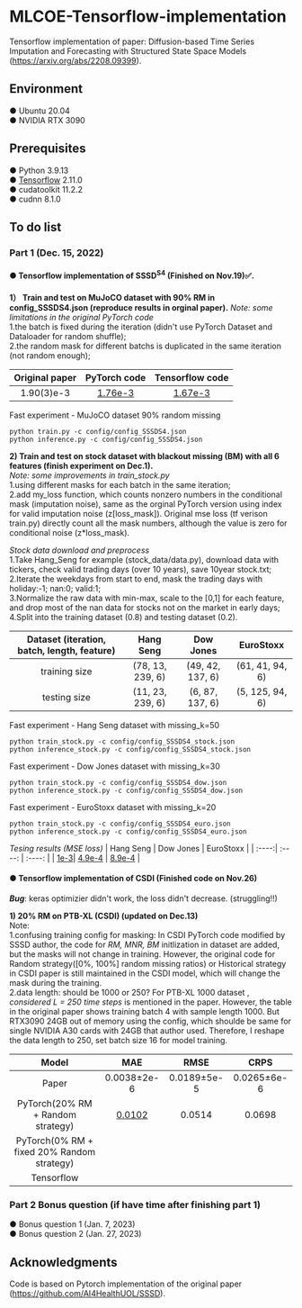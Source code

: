 # MLCOE-Tensorflow-implementation
Tensorflow implementation of paper: Diffusion-based Time Series Imputation and Forecasting with Structured State Space Models (https://arxiv.org/abs/2208.09399).  
## Environment
● Ubuntu 20.04  
● NVIDIA RTX 3090
## Prerequisites
● Python 3.9.13  
● [Tensorflow](https://www.tensorflow.org/install) 2.11.0  
● cudatoolkit 11.2.2  
● cudnn 8.1.0 

## To do list
### Part 1 (Dec. 15, 2022)  
#### ●  Tensorflow implementation of SSSD<sup>S4</sup> (Finished on Nov.19)&#x2705;.  
**1） Train and test on MuJoCO dataset with 90% RM in config_SSSDS4.json (reproduce results in orginal paper).** 
*Note: some limitations in the original PyTorch code*   
1.the batch is fixed during the iteration (didn't use PyTorch Dataset and Dataloader for random shuffle);     
2.the random mask for different batchs is duplicated in the same iteration (not random enough);

| Original paper | PyTorch code | Tensorflow code |
| :----:| :----: | :----: |
| 1.90(3)e-3 | [1.76e-3](figures/test_pytorch.png) | [1.67e-3](figures/test_tf.png) |    


Fast experiment - MuJoCO dataset 90% random missing
```
python train.py -c config/config_SSSDS4.json
python inference.py -c config/config_SSSDS4.json
```

**2) Train and test on stock dataset with blackout missing (BM) with all 6 features (finish experiment on Dec.1).**       
*Note: some improvements in train_stock.py*     
1.using different masks for each batch in the same iteration;     
2.add my_loss function, which counts nonzero numbers in the conditional mask (imputation noise), same as the orginal PyTorch version using index for valid imputation noise (z[loss_mask]). Original mse loss (tf verison train.py) directly count all the mask numbers, although the value is zero for conditional noise (z*loss_mask).     

*Stock data download and preprocess*      
1.Take Hang_Seng for example (stock_data/data.py), download data with tickers, check valid trading days (over 10 years), save 10year stock.txt;     
2.Iterate the weekdays from start to end, mask the trading days with holiday:-1; nan:0; valid:1;     
3.Normalize the raw data with min-max, scale to the [0,1] for each feature, and drop most of the nan data for stocks not on the market in early days;    
4.Split into the training dataset (0.8) and testing dataset (0.2).    

| Dataset (iteration, batch, length, feature)| Hang Seng | Dow Jones |  EuroStoxx |
| :----:| :----: | :----: |  :----: |
| training size | (78, 13, 239, 6) | (49, 42, 137, 6) | (61, 41, 94, 6) |    
| testing size| (11, 23, 239, 6) | (6, 87, 137, 6) | (5, 125, 94, 6) | 

Fast experiment - Hang Seng dataset with missing_k=50
```
python train_stock.py -c config/config_SSSDS4_stock.json
python inference_stock.py -c config/config_SSSDS4_stock.json
```
Fast experiment - Dow Jones dataset with missing_k=30
```
python train_stock.py -c config/config_SSSDS4_dow.json
python inference_stock.py -c config/config_SSSDS4_dow.json
```
Fast experiment - EuroStoxx dataset with missing_k=20
```
python train_stock.py -c config/config_SSSDS4_euro.json
python inference_stock.py -c config/config_SSSDS4_euro.json
```
*Tesing results (MSE loss)*
| Hang Seng | Dow Jones | EuroStoxx |
| :----:| :----: | :----: |
| [1e-3](figures/Hang_Seng_test.png)| [4.9e-4](figures/Dow_Jones_29_test.png) | [8.9e-4](figures/EuroStoxx_47_test.png) |    


#### ● Tensorflow implementation of CSDI   (Finished code on Nov.26)
***Bug***: keras optimizier didn't work, the loss didn't decrease. (struggling!!)    

**1) 20% RM on PTB-XL (CSDI) (updated on Dec.13)**     
Note:      
1.confusing training config for masking: In CSDI PyTorch code modified by SSSD author, the code for *RM, MNR, BM* initlization in dataset are added, but the masks will not change in training. However, the original code for Random strategy([0%, 100%] random missing ratios) or Historical strategy in CSDI paper is still maintained in the CSDI model, which will change the mask during the training.        
2.data length: should be 1000 or 250? For PTB-XL 1000 dataset , *considered L = 250 time steps* is mentioned in the paper. However, the table in the original paper shows training batch 4 with sample length 1000. But RTX3090 24GB out of memory using the config, which shoulde be same for single NVIDIA A30 cards with 24GB that author used. Therefore, I reshape the data length to 250, set batch size 16 for model training.

| Model | MAE | RMSE |  CRPS |
| :----:| :----: | :----: |  :----: |
| Paper| 0.0038±2e-6 | 0.0189±5e-5 | 0.0265±6e-6 |    
| PyTorch(20% RM + Random strategy)| [0.0102](figures/rm_0.2.png) | 0.0514 | 0.0698| 
| PyTorch(0% RM + fixed 20% Random strategy)|  | | | 
| Tensorflow|  | | | 

### Part 2 Bonus question  (if have time after finishing part 1)
● Bonus question 1 (Jan. 7, 2023)       
● Bonus question 2 (Jan. 27, 2023)



## Acknowledgments 
Code is based on Pytorch implementation of the original paper (https://github.com/AI4HealthUOL/SSSD).
